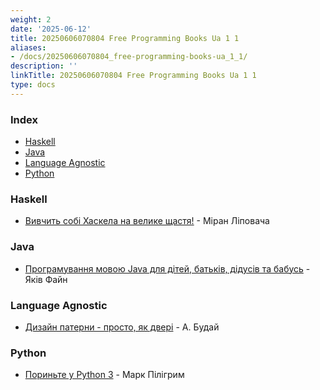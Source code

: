 ```yaml
---
weight: 2
date: '2025-06-12'
title: 20250606070804 Free Programming Books Ua 1 1
aliases:
- /docs/20250606070804_free-programming-books-ua_1_1/
description: ''
linkTitle: 20250606070804 Free Programming Books Ua 1 1
type: docs
---
```


### Index

* [Haskell](#haskell)
* [Java](#java)
* [Language Agnostic](#language-agnostic)
* [Python](#python)


### Haskell

* [Вивчить собі Хаскела на велике щастя!](http://haskell.trygub.com) - Міран Ліповача


### Java

* [Програмування мовою Java для дітей, батьків, дідусів та бабусь](http://myflex.org/books/java4kids/java4kids.htm) - Яків Файн


### Language Agnostic

* [Дизайн патерни - просто, як двері](http://designpatterns.andriybuday.com) - А. Будай


### Python

* [Пориньте у Python 3](https://uk.wikibooks.org/wiki/Пориньте_у_Python_3) - Марк Пілігрим
